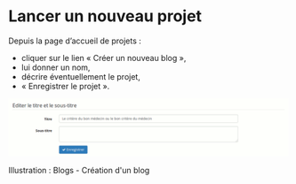 # Lancer un nouveau projet

Depuis la page d’accueil de projets :

* cliquer sur le lien « Créer un nouveau blog »,
* lui donner un nom,
* décrire éventuellement le projet,
* « Enregistrer le projet ».

![](../../.gitbook/assets/image255%20%281%29.png)

Illustration : Blogs - Création d'un blog

